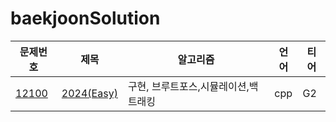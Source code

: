 # baekjoonSolution
|문제번호|제목|알고리즘|언어|티어
|---|---|---|---|---|
|[12100](https://www.acmicpc.net/problem/12100)|[2024(Easy)](/CPP/12100_Easy2024.cpp)|구현, 브루트포스,시뮬레이션,백트래킹|cpp|G2
